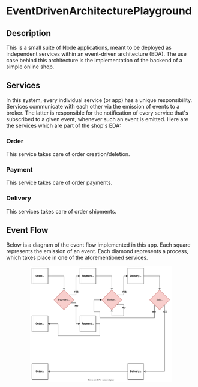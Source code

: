 # EventDrivenArchitecturePlayground

## Description
This is a small suite of Node applications, meant to be deployed as independent services within an event-driven architecture (EDA). The use case behind this architecture is the implementation of the backend of a simple online shop.

## Services
In this system, every individual service (or app) has a unique responsibility. Services communicate with each other via the emission of events to a broker. The latter is responsible for the notification of every service that's subscribed to a given event, whenever such an event is emitted. Here are the services which are part of the shop's EDA:

### Order
This service takes care of order creation/deletion.

### Payment
This service takes care of order payments.

### Delivery
This services takes care of order shipments.

## Event Flow
Below is a diagram of the event flow implemented in this app. Each square represents the emission of an event. Each diamond represents a process, which takes place in one of the aforementioned services.

<p align="center" width="100%">
  <img alt="Event Flow" src="./Diagrams/EventFlow.drawio.svg" width="75%" />
</p>